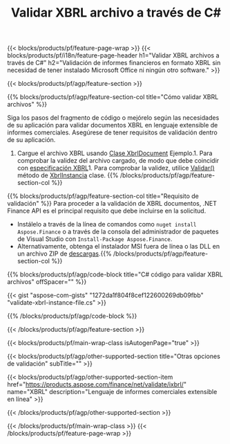 ﻿---
title: Validar XBRL archivo a través de C#
description: Código de muestra para la validación de archivos XBRL. Utilice el código de ejemplo API para validar los archivos por lotes XBRL dentro de las aplicaciones basadas en .NET. 
url: /es/net/validate/xbrl/
family: finance
platformtag: net
feature: validate
informat: XBRL
outformat: 
otherformats: 
---
{{< blocks/products/pf/feature-page-wrap >}}
{{< blocks/products/pf/i18n/feature-page-header h1="Validar XBRL archivos a través de C#" h2="Validación de informes financieros en formato XBRL sin necesidad de tener instalado Microsoft Office ni ningún otro software." >}}

{{< blocks/products/pf/agp/feature-section >}}

{{% blocks/products/pf/agp/feature-section-col title="Cómo validar XBRL archivos" %}}

Siga los pasos del fragmento de código o mejórelo según las necesidades de su aplicación para validar documentos XBRL en lenguaje extensible de informes comerciales. Asegúrese de tener requisitos de validación dentro de su aplicación.

1. Cargue el archivo XBRL usando [Clase XbrlDocument](https://apireference.aspose.com/finance/net/aspose.finance.xbrl/xbrldocument) Ejemplo.1. Para comprobar la validez del archivo cargado, de modo que debe coincidir con [especificación XBRL](http://www.xbrl.org/specification/inlinexbrl-part1/rec-2013-11-18/inlinexbrl-part1-rec-2013-11-18.html)1. Para comprobar la validez, utilice [Validar()](https://apireference.aspose.com/finance/net/aspose.finance.xbrl/xbrlinstance/methods/validate) método de [XbrlInstancia](https://apireference.aspose.com/finance/net/aspose.finance.xbrl/xbrlinstance) clase.
{{% /blocks/products/pf/agp/feature-section-col %}}

{{% blocks/products/pf/agp/feature-section-col title="Requisito de validación" %}}
Para proceder a la validación de XBRL documentos, .NET Finance API es el principal requisito que debe incluirse en la solicitud. 
- Instálelo a través de la línea de comandos como ```nuget install Aspose.Finance``` o a través de la consola del administrador de paquetes de Visual Studio con ```Install-Package Aspose.Finance```.
- Alternativamente, obtenga el instalador MSI fuera de línea o las DLL en un archivo ZIP de [descargas](https://downloads.aspose.com/finance/net).{{% /blocks/products/pf/agp/feature-section-col %}}

{{% blocks/products/pf/agp/code-block title="C# código para validar XBRL archivos" offSpacer="" %}}

{{< gist "aspose-com-gists" "1272da1f804f8cef122600269db09fbb" "validate-xbrl-instance-file.cs" >}}

{{% /blocks/products/pf/agp/code-block %}}

{{< /blocks/products/pf/agp/feature-section >}}

{{< blocks/products/pf/main-wrap-class isAutogenPage="true" >}}

{{< blocks/products/pf/agp/other-supported-section title="Otras opciones de validación" subTitle="" >}}

{{< blocks/products/pf/agp/other-supported-section-item href="https://products.aspose.com/finance/net/validate/ixbrl/" name="XBRL" description="Lenguaje de informes comerciales extensible en línea" >}}

{{< /blocks/products/pf/agp/other-supported-section >}}

{{< /blocks/products/pf/main-wrap-class >}}
{{< /blocks/products/pf/feature-page-wrap >}}
